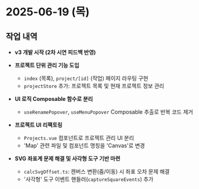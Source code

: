 # 2025-06-19 (목)

## 작업 내역

- **v3 개발 시작 (2차 시연 피드백 반영)**

- **프로젝트 단위 관리 기능 도입**
  - `index` (목록), `project/[id]` (작업) 페이지 라우팅 구현
  - `projectStore` 추가: 프로젝트 목록 및 현재 프로젝트 정보 관리

- **UI 로직 Composable 함수로 분리**
  - `useRenamePopover`, `useMenuPopover` Composable 추출로 반복 코드 제거

- **프로젝트 UI 리팩토링**
  - `Projects.vue` 컴포넌트로 프로젝트 관리 UI 분리
  - 'Map' 관련 파일 및 컴포넌트 명칭을 'Canvas'로 변경

- **SVG 좌표계 문제 해결 및 사각형 도구 기반 마련**
  - `calcSvgOffset.ts`: 캔버스 변환(줌/이동) 시 좌표 오차 문제 해결
  - '사각형' 도구 이벤트 핸들러(`captureSquareEvents`) 추가
